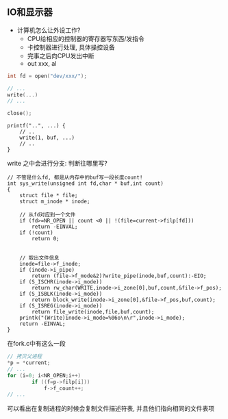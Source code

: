 ## IO和显示器

- 计算机怎么让外设工作? 
  - CPU给相应的控制器的寄存器写东西/发指令
  - 卡控制器进行处理, 具体操控设备
  - 完事之后向CPU发出中断
  - out xxx, al


```c
int fd = open("dev/xxx/");

// ... 
write(...)
// ...

close(); 
```

```
printf("..", ...) {
    // ..
    write(1, buf, ...)
    // ..
}
```

write 之中会进行分支: 判断往哪里写? 

```
// 不管是什么fd, 都是从内存中的buf写一段长度count!
int sys_write(unsigned int fd,char * buf,int count)
{
	struct file * file;
	struct m_inode * inode;
	
    // 从fd对应到一个文件
	if (fd>=NR_OPEN || count <0 || !(file=current->filp[fd]))
		return -EINVAL;
	if (!count)
		return 0;


    // 取出文件信息
	inode=file->f_inode;
	if (inode->i_pipe)
		return (file->f_mode&2)?write_pipe(inode,buf,count):-EIO;
	if (S_ISCHR(inode->i_mode))
		return rw_char(WRITE,inode->i_zone[0],buf,count,&file->f_pos);
	if (S_ISBLK(inode->i_mode))
		return block_write(inode->i_zone[0],&file->f_pos,buf,count);
	if (S_ISREG(inode->i_mode))
		return file_write(inode,file,buf,count);
	printk("(Write)inode->i_mode=%06o\n\r",inode->i_mode);
	return -EINVAL;
}

```
在fork.c中有这么一段
```c
// 拷贝父进程
*p = *current;
// ...
for (i=0; i<NR_OPEN;i++)
		if ((f=p->filp[i]))
			f->f_count++;
// ...
```
可以看出在复制进程的时候会复制文件描述符表, 并且他们指向相同的文件表项